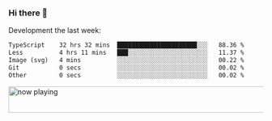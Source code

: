 ### Hi there 👋

Development the last week:
<!--START_SECTION:waka-->

```txt
TypeScript    32 hrs 32 mins  ██████████████████████░░░   88.36 %
Less          4 hrs 11 mins   ███░░░░░░░░░░░░░░░░░░░░░░   11.37 %
Image (svg)   4 mins          ░░░░░░░░░░░░░░░░░░░░░░░░░   00.22 %
Git           0 secs          ░░░░░░░░░░░░░░░░░░░░░░░░░   00.02 %
Other         0 secs          ░░░░░░░░░░░░░░░░░░░░░░░░░   00.02 %
```

<!--END_SECTION:waka-->

<!--
**JASONPANGGO/jasonpanggo** is a ✨ _special_ ✨ repository because its `README.md` (this file) appears on your GitHub profile.

Here are some ideas to get you started:

- 🔭 I’m currently working on ...
- 🌱 I’m currently learning ...
- 👯 I’m looking to collaborate on ...
- 🤔 I’m looking for help with ...
- 💬 Ask me about ...
- 📫 How to reach me: ...
- 😄 Pronouns: ...
- ⚡ Fun fact: ...
-->

<a href="https://volt.fm/user/q8yd9e79csfr57rt" target="_blank"><img src="https://spotify-badge-egoist.vercel.app/api/now-playing" width="540" height="52" alt="now playing"></a>
